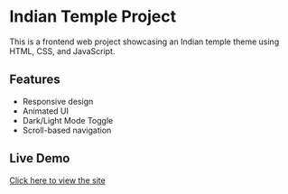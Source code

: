 # Indian Temple Project

This is a frontend web project showcasing an Indian temple theme using HTML, CSS, and JavaScript.

## Features

- Responsive design
- Animated UI
- Dark/Light Mode Toggle
- Scroll-based navigation

## Live Demo

[Click here to view the site](https://github.com/Pavan7201/Mandir-Darshan.git)
